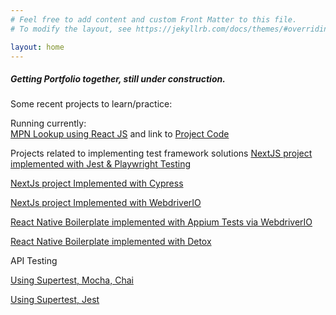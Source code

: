 ```yaml
---
# Feel free to add content and custom Front Matter to this file.
# To modify the layout, see https://jekyllrb.com/docs/themes/#overriding-theme-defaults

layout: home
---
```

##### Getting Portfolio together, still under construction.  
  
  
Some recent projects to learn/practice:  

Running currently:  
[MPN Lookup using React JS](https://jonathan-gartland.github.io/practice-pages) and link to [Project Code](https://github.com/jonathan-gartland/practice-pages)  
  
  
Projects related to implementing test framework solutions
[NextJS project implemented with Jest & Playwright Testing](https://github.com/jonathan-gartland/NextAppJS/tree/add-playwright)  

[NextJs project Implemented with Cypress]()

[NextJs project Implemented with WebdriverIO]()

[React Native Boilerplate implemented with Appium Tests via WebdriverIO]()

[React Native Boilerplate implemented with Detox]()  
  
API Testing

[Using Supertest, Mocha, Chai](https://github.com/jonathan-gartland/ApiTestFrameworkMocha)

[Using Supertest, Jest]()